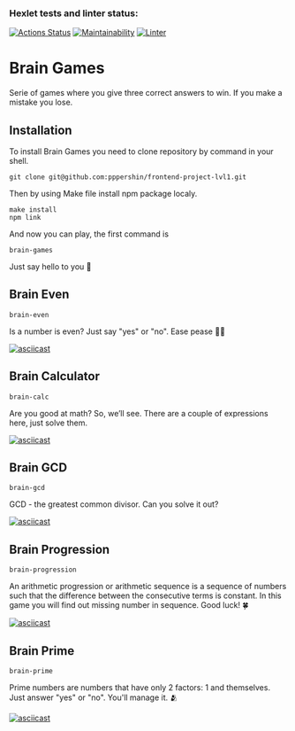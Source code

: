 ### Hexlet tests and linter status:
[![Actions Status](https://github.com/pppershin/frontend-project-lvl1/workflows/hexlet-check/badge.svg)](https://github.com/pppershin/frontend-project-lvl1/actions)
[![Maintainability](https://api.codeclimate.com/v1/badges/808a640a88bf26dfb1ef/maintainability)](https://codeclimate.com/github/pppershin/frontend-project-lvl1/maintainability)
[![Linter](https://github.com/pppershin/frontend-project-lvl1/actions/workflows/nodejs.yml/badge.svg?event=push)](https://github.com/pppershin/frontend-project-lvl1/actions)

# Brain Games

Serie of games where you give three correct answers to win. If you make a mistake you lose.

## Installation

To install Brain Games you need to clone repository by command in your shell.

	git clone git@github.com:pppershin/frontend-project-lvl1.git

Then by using Make file install npm package localy.

	make install
	npm link

And now you can play, the first command is

	brain-games

Just say hello to you :wave:

## Brain Even

	brain-even

Is a number is even? Just say "yes" or "no". Ease pease :lemon::sweat_drops:

[![asciicast](https://asciinema.org/a/490263.svg)](https://asciinema.org/a/490263)

## Brain Calculator

	brain-calc

Are you good at math? So, we’ll see. There are a couple of expressions here, just solve them.

[![asciicast](https://asciinema.org/a/490448.svg)](https://asciinema.org/a/490448)

## Brain GCD

	brain-gcd

GCD - the greatest common divisor. Can you solve it out?

[![asciicast](https://asciinema.org/a/490988.svg)](https://asciinema.org/a/490988)

## Brain Progression

	brain-progression

An arithmetic progression or arithmetic sequence is a sequence of numbers such that the difference between the consecutive terms is constant. In this game you will find out missing number in sequence. Good luck! :four_leaf_clover:

[![asciicast](https://asciinema.org/a/491056.svg)](https://asciinema.org/a/491056)

## Brain Prime

	brain-prime

Prime numbers are numbers that have only 2 factors: 1 and themselves. Just answer "yes" or "no". You'll manage it. :people_hugging:

[![asciicast](https://asciinema.org/a/491136.svg)](https://asciinema.org/a/491136)
